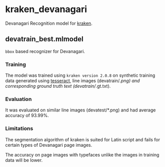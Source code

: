 # kraken_devanagari
Devanagari Recognition model for [kraken](https://github.com/mittagessen/kraken). 

## devatrain_best.mlmodel
`bbox` based recognizer for Devanagari.

### Training

The model was trained using `kraken version 2.0.8` on synthetic training data generated using [tesseract](https://github.com/tesseract-ocr/tesseract), line images (devatrain/*.png) and corresponding ground truth text (devatrain/*.gt.txt).

### Evaluation 

It was evaluated on similar line images (devatest/*.png) and had average accuracy of 93.99%.

### Limitations

The segmentation algorithm of kraken is suited for Latin script and fails for certain types of Devanagari page images. 

The accuracy on page images with typefaces unlike the images in training data will be lower.

